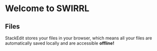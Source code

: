 # Welcome to SWIRRL


## Files

StackEdit stores your files in your browser, which means all your files are automatically saved locally and are accessible **offline!**